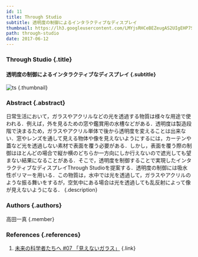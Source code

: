 ```yaml
---
id: 11
title: Through Studio
subtitle: 透明度の制御によるインタラクティブなディスプレイ
thumbnail: https://lh3.googleusercontent.com/LMYjsRHCeBEZeugAS2UIgEHP7SUlYu4jLmwy5-4gN5Jj3aYkwaP78WwA39WFnE9_MDMbMXW64Qqzb2wn3571Kr6M_VDseiLYm2yGVkBtmNiy83uWuii7JIL6kaBqyhoqUBSTjXQvbQoa5y7XZMdlIxFO6vDRKruBRjnfndveJ0arffw_dM8XCxGi5ebTK2KOeKJhJzy2ljrUzY0tJiCopuQapKnIbq1x2anke_ohYX5lFWLwH7cXfrm6UlH4q6xbRXMH3mqf-2PS_VheXis8KFxNa-DZY2AebndN32Qr8hORl4DV6kgVJmUgbhkDlfY_Cbm1bCgeipRzGSFeJL0KDvqGdvQmC9IeNzhx_Xb-Z-z-ANpe1g1F360Akx-LUzNUqsk0Us1byWg1BHrQjhGkXPv6kErQZFRI_ZAeYsv7zXiS4HKGgCBGFC-uJ0UI6QcfNF5ezcb9EWrf74R7Qi_IUd5LlfdDKIi1mD0NMvZ86xyXgWYQ5BB7KB-yCOj3a2r6EaF78--t_U9jgaFZrX_5bynTrBFSYtHRxAUI3bSZl7QxMe9ZYDh2QXblFHtfHyDMqrV55_rGW3dH5W-_TVVEJUlOyvRD92S-LXDa442n=w478-h358-rp
path: through-studio
date: 2017-06-12
---
```


### Through Studio {.title}

#### 透明度の制御によるインタラクティブなディスプレイ {.subtitle}

![ts](https://lh3.googleusercontent.com/C5FDEoOCZXedzp_KmN6HTBPfY08PDvCrlaOvaaOTP7ASDfdYmjXOmMOdxpVo2cHv0OuD2eANEjntMU6Ukjazy3Tx_M5f4xl0DGqK_oNM8lMXYiedNbX7A_8AvikfGIU9pmGr_wkny9Kmnkfd0jsi63rvMWNLUCCLn1gm6W6OtfFVCtfYtwpOtj2OUabXGKp8WQFutDoFLtjF7V8rmnnnmpsh8AUCPC7DTGn9gxT3ZG0EXiAH8gzz5j4HH5GtPIJUZ9C0U2w9R46dgUnz5J_LpVGT7ACbfhqljdF6qOJBexfcNutGG83UvJksu-jhEmoHahBBMWtHNrZvCXNFZ6nrgg9jSXpXoXpLeq52e3njBEHGaKuPAK642_ED7Unp3xN1RXfRneptnAVBEFPDRBP6KA3_3-5bjd0Ue3TkaOlvElMA4j5ow1xGsW30r8YcnygYb-w9yAMTnZcMD2erzyTAhICOTvcENNwnA9QPv_LGZuWO50SddsZ_Nqeg9PR2xd-wWfIJ3k4sPYprfhDBON3zjIOfTd-Nvtxx8WubJtbxfIpuqrfNtG8gT5ZQYjc0gF5yDscgIM8ZgVvhAs_cxeZTFpH1eV3QWio67jf9ZctU=w1920-h1080-rp "ts") {.thumbnail}

### Abstract {.abstract}

日常生活において，ガラスやアクリルなどの光を透過する物質は様々な用途で使われる．例えば，外を見るための窓や鑑賞用の水槽などがある．透明度は製造段階で決まるため，ガラスやアクリル単体で後から透明度を変えることは出来ない．窓やレンズを通して見える物体や像を見えないようにするには，カーテンや蓋など光を透過しない素材で表面を覆う必要がある．しかし，表面を覆う際の制御はほとんどの場合で縦か横のどちらか一方向にしか行えないので遮光しても望まない結果になることがある．そこで，透明度を制御することで実現したインタラクティブなディスプレイThrough Studioを提案する．透明度の制御には吸水性ポリマーを用いる．この物質は，水中では光を透過して，ガラスやアクリルのような振る舞いをするが，空気中にある場合は光を透過しても乱反射によって像が見えないようになる． {.description}

### Authors {.authors}

高田一真 {.member}

### References {.references}

1. [未来の科学者たちへ #07 「見えないガラス」](https://www.youtube.com/watch?v=C4i7qu7JFMk&feature=youtu.be) {.link}
